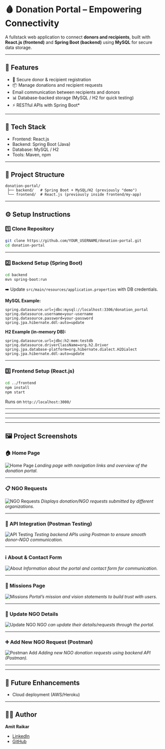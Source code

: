 # 🩸 Donation Portal – Empowering Connectivity  

A fullstack web application to connect **donors and recipients**, built with **React.js (frontend)** and **Spring Boot (backend)** using **MySQL** for secure data storage.  

---
## 🚀 Features

* 🔐 Secure donor & recipient registration
* 📦 Manage donations and recipient requests
* Email communication between recipients and donors
* 📊 Database-backed storage (MySQL / H2 for quick testing)
* ⚡ RESTful APIs with Spring Boot*
---


## 🚀 Tech Stack  
- Frontend: React.js  
- Backend: Spring Boot (Java)  
- Database: MySQL / H2  
- Tools: Maven, npm  

---

## 📂 Project Structure  
```
donation-portal/
 ├── backend/   # Spring Boot + MySQL/H2 (previously "demo")
 └── frontend/  # React.js (previously inside frontend/my-app)
```

---

## ⚙️ Setup Instructions  

### 1️⃣ Clone Repository  
```bash
git clone https://github.com/YOUR_USERNAME/donation-portal.git
cd donation-portal
```

---

### 2️⃣ Backend Setup (Spring Boot)  
```bash
cd backend
mvn spring-boot:run
```

➡️ Update `src/main/resources/application.properties` with DB credentials.  

**MySQL Example:**  
```properties
spring.datasource.url=jdbc:mysql://localhost:3306/donation_portal
spring.datasource.username=your-username
spring.datasource.password=your-password
spring.jpa.hibernate.ddl-auto=update
```

**H2 Example (in-memory DB):**  
```properties
spring.datasource.url=jdbc:h2:mem:testdb
spring.datasource.driverClassName=org.h2.Driver
spring.jpa.database-platform=org.hibernate.dialect.H2Dialect
spring.jpa.hibernate.ddl-auto=update
```

---

### 3️⃣ Frontend Setup (React.js)  
```bash
cd ../frontend
npm install
npm start
```
Runs on `http://localhost:3000/`  

---


---


---



---

## 🖼️ Project Screenshots

### 🏠 Home Page

![Home Page](IMG-20240625-WA0003.jpg)
*Landing page with navigation links and overview of the donation portal.*

---

### 📋 NGO Requests

![NGO Requests](IMG-20240625-WA0004.jpg)
*Displays donation/NGO requests submitted by different organizations.*

---

### 🔗 API Integration (Postman Testing)

![API Testing](IMG-20240625-WA0010.jpg)
*Testing backend APIs using Postman to ensure smooth donor–NGO communication.*

---

### ℹ️ About & Contact Form

![About](IMG-20240625-WA0005.jpg)
*Information about the portal and contact form for communication.*

---

### 🎯 Missions Page

![Missions](IMG-20240625-WA0006.jpg)
*Portal’s mission and vision statements to build trust with users.*

---

### 📝 Update NGO Details

![Update NGO](IMG-20240625-WA0007.jpg)
*NGO can update their details/requests through the portal.*

---

### ➕ Add New NGO Request (Postman)

![Postman Add](IMG-20240625-WA0008.jpg)
*Adding new NGO donation requests using backend API (Postman).*

---




---

## 📌 Future Enhancements    
- Cloud deployment (AWS/Heroku)  

---

## 👨‍💻 Author  
**Amit Raikar**  
- [LinkedIn](https://www.linkedin.com/in/amit-raikar-a06464265)  
- [GitHub](https://github.com/amitd05)  
